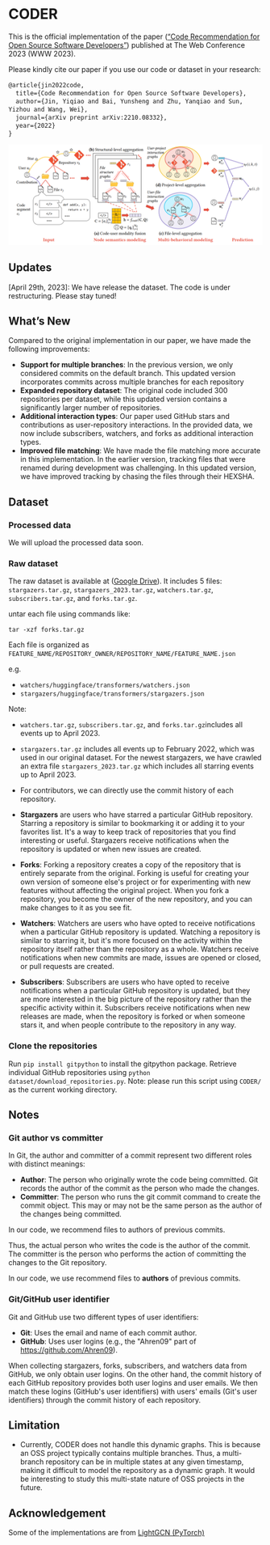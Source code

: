 # CODER

This is the official implementation of the paper ([“Code Recommendation for Open Source Software Developers”](https://arxiv.org/abs/2210.08332))  published at The Web Conference 2023 (WWW 2023).

Please kindly cite our paper if you use our code or dataset in your research:

```angular2html
@article{jin2022code,
  title={Code Recommendation for Open Source Software Developers},
  author={Jin, Yiqiao and Bai, Yunsheng and Zhu, Yanqiao and Sun, Yizhou and Wang, Wei},
  journal={arXiv preprint arXiv:2210.08332},
  year={2022}
}
```

![CODER](img/CODER.png)

## Updates

[April 29th, 2023]: We have release the dataset. The code is under restructuring. Please stay tuned!

## What’s New 

Compared to the original implementation in our paper, we have made the following improvements:

* **Support for multiple branches**: In the previous version, we only considered commits on the default branch. This updated version incorporates commits across multiple branches for each repository
* **Expanded repository dataset**: The original code included 300 repositories per dataset, while this updated version contains a significantly larger number of repositories.
* **Additional interaction types**: Our paper used GitHub stars and contributions as user-repository interactions. In the provided data, we now include subscribers, watchers, and forks as additional interaction types.
* **Improved file matching**: We have made the file matching more accurate in this implementation. In the earlier version, tracking files that were renamed during development was challenging. In this updated version, we have improved tracking by chasing the files through their HEXSHA.


## Dataset

### Processed data

We will upload the processed data soon.

### Raw dataset

The raw dataset is available at ([Google Drive](https://drive.google.com/drive/folders/1-dehBnSc9kBcEKwL9SroEqNMVoLOvU1F?usp=share_link)). It includes 5 files: `stargazers.tar.gz`, `stargazers_2023.tar.gz`, `watchers.tar.gz`, `subscribers.tar.gz`, and `forks.tar.gz`.

untar each file using commands like:

```
tar -xzf forks.tar.gz
```

Each file is organized as `FEATURE_NAME/REPOSITORY_OWNER/REPOSITORY_NAME/FEATURE_NAME.json`


e.g.

* `watchers/huggingface/transformers/watchers.json`
* `stargazers/huggingface/transformers/stargazers.json`

Note:

* `watchers.tar.gz`, `subscribers.tar.gz`, and `forks.tar.gz`includes all events up to April 2023.
* `stargazers.tar.gz` includes all events up to February 2022, which was used in our original dataset. For the newest stargazers, we have crawled an extra file `stargazers_2023.tar.gz` which includes all starring events up to April 2023.
* For contributors, we can directly use the commit history of each repository.


* **Stargazers** are users who have starred a particular GitHub repository. Starring a repository is similar to bookmarking it or adding it to your favorites list. It's a way to keep track of repositories that you find interesting or useful. Stargazers receive notifications when the repository is updated or when new issues are created.

* **Forks**: Forking a repository creates a copy of the repository that is entirely separate from the original. Forking is useful for creating your own version of someone else's project or for experimenting with new features without affecting the original project. When you fork a repository, you become the owner of the new repository, and you can make changes to it as you see fit.

* **Watchers**: Watchers are users who have opted to receive notifications when a particular GitHub repository is updated. Watching a repository is similar to starring it, but it's more focused on the activity within the repository itself rather than the repository as a whole. Watchers receive notifications when new commits are made, issues are opened or closed, or pull requests are created.

* **Subscribers**: Subscribers are users who have opted to receive notifications when a particular GitHub repository is updated, but they are more interested in the big picture of the repository rather than the specific activity within it. Subscribers receive notifications when new releases are made, when the repository is forked or when someone stars it, and when people contribute to the repository in any way.


### Clone the repositories

Run `pip install gitpython` to install the gitpython package.  Retrieve individual GitHub repositories using `python dataset/download_repositories.py`. Note: please run this script using `CODER/` as the current working directory.

## Notes

### Git author vs committer

In Git, the author and committer of a commit represent two different roles with distinct meanings:

* **Author**: The person who originally wrote the code being committed. Git records the author of the commit as the person who made the changes.
* **Committer**: The person who runs the git commit command to create the commit object. This may or may not be the same person as the author of the changes being committed.

In our code, we recommend files to authors of previous commits.


Thus, the actual person who writes the code is the author of the commit. The committer is the person who performs the action of committing the changes to the Git repository. 

In our code, we use recommend files to **authors** of previous commits.


### Git/GitHub user identifier

Git and GitHub use two different types of user identifiers:

* **Git**: Uses the email and name of each commit author.
* **GitHub**: Uses user logins (e.g., the "Ahren09" part of https://github.com/Ahren09).

When collecting stargazers, forks, subscribers, and watchers data from GitHub, we only obtain user logins. On the other hand, the commit history of each GitHub repository provides both user logins and user emails. We then match these logins (GitHub's user identifiers) with users' emails (Git's user identifiers) through the commit history of each repository.

## Limitation

* Currently, CODER does not handle this dynamic graphs. This is because an OSS project typically contains multiple branches. Thus, a multi-branch repository can be in multiple states at any given timestamp, making it difficult to model the repository as a dynamic graph. It would be interesting to study this multi-state nature of OSS projects in the future.

## Acknowledgement
Some of the implementations are from [LightGCN (PyTorch)](https://github.com/gusye1234/LightGCN-PyTorch.git)

